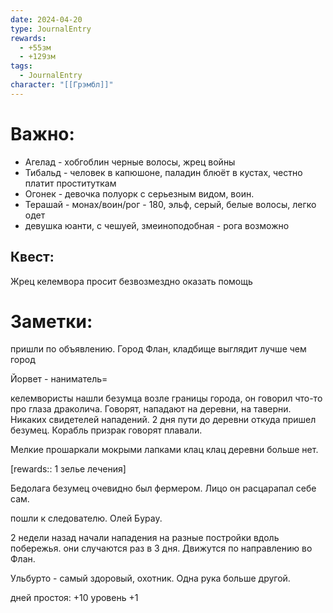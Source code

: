 ```yaml
---
date: 2024-04-20
type: JournalEntry
rewards:
  - +55зм
  - +129зм
tags:
  - JournalEntry
character: "[[Грэмбл]]"
---
```

# Важно:
- Агелад - хобгоблин черные волосы, жрец войны
- Тибальд - человек в капюшоне, паладин блюёт в кустах, честно платит проституткам
- Огонек - девочка полуорк с серьезным видом, воин.
- Терашай - монах/воин/рог - 180, эльф, серый, белые волосы, легко одет
- девушка юанти, с чешуей, змеиноподобная - рога возможно
## Квест:
Жрец келемвора просит безвозмездно оказать помощь
# Заметки:
пришли по объявлению.
Город Флан, кладбище выглядит лучше чем город

Йорвет - наниматель=


келемвористы нашли безумца возле границы города, он говорил что-то про глаза драколича. Говорят, нападают на деревни, на таверни. Никаких свидетелей нападений. 2 дня пути до деревни откуда пришел безумец. Корабль призрак говорят плавали.

Мелкие прошаркали мокрыми лапками клац клац деревни больше нет.

[rewards:: 1 зелье лечения]

Бедолага безумец очевидно был фермером. Лицо он расцарапал себе сам.

пошли к следователю. Олей Бурау. 

2 недели назад начали нападения на разные постройки вдоль побережья. они случаются раз в 3 дня. Движутся по направлению во Флан.

Ульбурто - самый здоровый, охотник. Одна рука больше другой.

дней простоя: +10
уровень +1